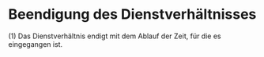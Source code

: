 # Beendigung des Dienstverhältnisses

(1) Das Dienstverhältnis endigt mit dem Ablauf der Zeit, für die es eingegangen ist.